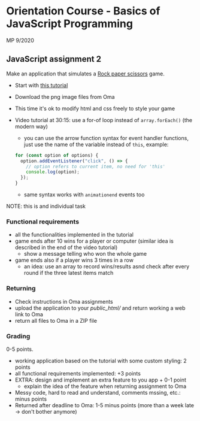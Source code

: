 # Orientation Course - Basics of JavaScript Programming

MP 9/2020

## JavaScript assignment 2

Make an application that simulates a [Rock paper scissors](https://en.wikipedia.org/wiki/Rock_paper_scissors) game.

- Start with [this tutorial](https://www.youtube.com/watch?v=qWPtKtYEsN4)
- Download the png image files from Oma
- This time it's ok to modify html and css freely to style your game

- Video tutorial at 30:15: use a for-of loop instead of `array.forEach()` (the modern way)
  - you can use the arrow function syntax for event handler functions, just use the name of the variable instead of `this`, example:

  ```js
  for (const option of options) {
    option.addEventListener("click", () => {
      // option refers to current item, no need for 'this'
      console.log(option);
    });
  }
  ```

  - same syntax works with `animationend` events too

NOTE: this is and individual task

### Functional requirements

- all the functionalities implemented in the tutorial
- game ends after 10 wins for a player or computer (similar idea is described in the end of the video tutorial)
  - show a message telling who won the whole game
- game ends also if a player wins 3 times in a row
  - an idea: use an array to record wins/results asnd check after every round if the three latest items match

### Returning

- Check instructions in Oma assignments
- upload the application to your _public_html/_ and return working a web link to Oma
- return all files to Oma in a ZIP file

### Grading

0-5 points.

- working application based on the tutorial with some custom styling: 2 points
- all functional requirements implemented: +3 points
- EXTRA: design and implement an extra feature to you app + 0-1 point
  - explain the idea of the feature when returning assignment to Oma
- Messy code, hard to read and understand, comments mssing, etc.: minus points
- Returned after deadline to Oma: 1-5 minus points (more than a week late -> don't bother anymore)
